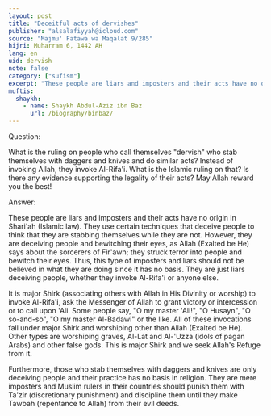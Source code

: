 ```yaml
---
layout: post
title: "Deceitful acts of dervishes"
publisher: "alsalafiyyah@icloud.com"
source: "Majmu' Fatawa wa Maqalat 9/285"
hijri: Muharram 6, 1442 AH
lang: en
uid: dervish
note: false
category: ["sufism"]
excerpt: "These people are liars and imposters and their acts have no origin in Shari'ah (Islamic law). They use certain techniques that deceive people to think that they are stabbing themselves while they are not."
muftis:
  shaykh: 
    - name: Shaykh Abdul-Aziz ibn Baz
      url: /biography/binbaz/
---
```


Question:

What is the ruling on people who call themselves "dervish" who stab themselves with daggers and knives and do similar acts? Instead of invoking Allah, they invoke Al-Rifa'i. What is the Islamic ruling on that? Is there any evidence supporting the legality of their acts? May Allah reward you the best!

Answer:

These people are liars and imposters and their acts have no origin in Shari'ah (Islamic law). They use certain techniques that deceive people to think that they are stabbing themselves while they are not. However, they are deceiving people and bewitching their eyes, as Allah (Exalted be He) says about the sorcerers of Fir'awn; they struck terror into people and bewitch their eyes. Thus, this type of imposters and liars should not be believed in what they are doing since it has no basis. They are just liars deceiving people, whether they invoke Al-Rifa'i or anyone else. 

It is major Shirk (associating others with Allah in His Divinity or worship) to invoke Al-Rifa'i, ask the Messenger of Allah to grant victory or intercession or to call upon 'Ali. Some people say, "O my master 'Ali!", "O Husayn", "O so-and-so", "O my master Al-Badawi" or the like. All of these invocations fall under major Shirk and worshiping other than Allah (Exalted be He). Other types are worshiping graves, Al-Lat and Al-'Uzza (idols of pagan Arabs) and other false gods. This is major Shirk and we seek Allah's Refuge from it.

Furthermore, those who stab themselves with daggers and knives are only deceiving people and their practice has no basis in religion. They are mere imposters and Muslim rulers in their countries should punish them with Ta'zir (discretionary punishment) and discipline them until they make Tawbah (repentance to Allah) from their evil deeds.
